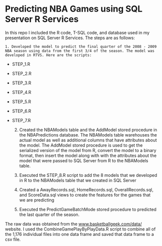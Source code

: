 # Predicting NBA Games using SQL Server R Services

In this repo I included the R code, T-SQL code, and database used in my presentation on SQL Server R Services. The steps are as follows:

    1. Developed the model to predict the final quarter of the 2008 - 2009 NBA season using data from the first 3/4 of the season. The model was developed in RTVS. Here are the scripts:
  - STEP_1.R
  - STEP_2.R
  - STEP_3.R
  - STEP_4.R
  - STEP_5.R
  - STEP_6.R
  - STEP_7.R

    2. Created the NBAModels table and the AddModel stored procedure in the NBAPredictions database. The NBAModels table warehouses the actual model as well as additional columns that have attributes about the model. The AddModel stored procedure is used to get the serialized version of the model from R, convert the model to a binary format, then insert the model along with with the attributes about the model that were passed to SQL Server from R to the NBAModels table.

    3. Executed the STEP_8.R script to add the 8 models that we developed in R to the NBAModels table that we created in SQL Server

    4. Created a AwayRecords.sql, HomeRecords.sql, OverallRecords.sql, and ScoreData.sql views to create the features for the games that we are predicting

    5. Executed the PredictGameBatchMode stored procedure to predicted the last quarter of the season.

The raw data was obtained from the www.basketballgeek.com/data/ website. I used the CombineGamePlayByPlayData.R script to combine all of the 1,176 individual files into one data frame and saved that data frame to a csv file.
